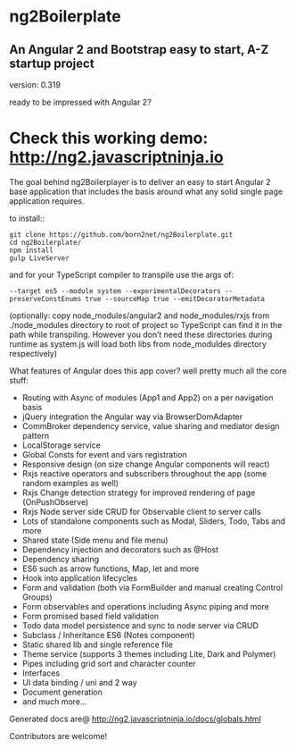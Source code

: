 ng2Boilerplate
=====================

An Angular 2 and Bootstrap easy to start, A-Z startup project
----------------

version: 0.319

ready to be impressed with Angular 2?


Check this working demo: http://ng2.javascriptninja.io
====


The goal behind ng2Boilerplayer is to deliver an easy to start Angular 2 base application that includes the basis around what any solid single page application requires.

to install::
```
git clone https://github.com/born2net/ng2Boilerplate.git
cd ng2Boilerplate/
npm install
gulp LiveServer
```

and for your TypeScript compiler to transpile use the args of:
```
--target es5 --module system --experimentalDecorators --preserveConstEnums true --sourceMap true --emitDecoratorMetadata
```

(optionally: copy node_modules/angular2 and node_modules/rxjs from ./node_modules directory to root of project so TypeScript can find it in the path while transpiling.
 However you don’t need these directories during runtime as system.js will load both libs from node_moduldes directory respectively)

What features of Angular does this app cover? well pretty much all the core stuff:

- Routing with Async of modules (App1 and App2) on a per navigation basis
- jQuery integration the Angular way via BrowserDomAdapter
- CommBroker dependency service, value sharing and mediator design pattern
- LocalStorage service
- Global Consts for event and vars registration
- Responsive design (on size change Angular components will react) 
- Rxjs reactive operators and subscribers throughout the app (some random examples as well)
- Rxjs Change detection strategy for improved rendering of page (OnPushObserve)
- Rxjs Node server side CRUD for Observable client to server calls
- Lots of standalone components such as Modal, Sliders, Todo, Tabs and more
- Shared state (Side menu and file menu)
- Dependency injection and decorators such as @Host
- Dependency sharing
- ES6 such as arrow functions, Map, let and more
- Hook into application lifecycles
- Form and validation (both via FormBuilder and manual creating Control Groups)
- Form observables and operations including Async piping and more
- Form promised based field validation
- Todo data model persistence and sync to node server via CRUD
- Subclass / Inheritance ES6 (Notes component) 
- Static shared lib and single reference file
- Theme service (supports 3 themes including Lite, Dark and Polymer)
- Pipes including grid sort and character counter
- Interfaces
- UI data binding / uni and 2 way
- Document generation
- and much more...

Generated docs are@ http://ng2.javascriptninja.io/docs/globals.html


Contributors are welcome!





